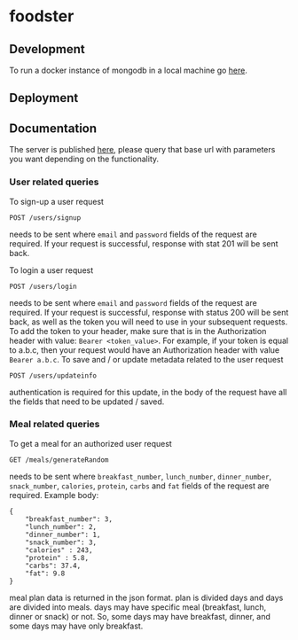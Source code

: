 # foodster

## Development

To run a docker instance of mongodb in a local machine go [here](https://www.code4it.dev/blog/run-mongodb-on-docker).

## Deployment

## Documentation

The server is published [here](https://foodster-cs491.herokuapp.com/), please query that base url with parameters you want depending on the functionality.

### User related queries

To sign-up a user request

```
POST /users/signup
```

needs to be sent where `email` and `password` fields of the request are required. If your request is successful, response with stat 201 will be sent back.

To login a user request

```
POST /users/login
```

needs to be sent where `email` and `password` fields of the request are required. If your request is successful, response with status 200 will be sent back, as well as the token you will need to use in your subsequent requests. To add the token to your header, make sure that is in the Authorization header with value:
`Bearer <token_value>`. For example, if your token is equal to a.b.c, then your request would have an Authorization header with value `Bearer a.b.c`.
To save and / or update metadata related to the user request
```
POST /users/updateinfo
```
authentication is required for this update, in the body of the request have all the fields that need to be updated / saved.

### Meal related queries

To get a meal for an authorized user request

```
GET /meals/generateRandom
```

needs to be sent where `breakfast_number`, `lunch_number`, `dinner_number`, `snack_number`, `calories`, `protein`, `carbs` and `fat` fields of the request are required.
Example body:

```
{
    "breakfast_number": 3,
    "lunch_number": 2,
    "dinner_number": 1,
    "snack_number": 3,
    "calories" : 243,
    "protein" : 5.8,
    "carbs": 37.4,
    "fat": 9.8
}
```

meal plan data is returned in the json format. plan is divided days and days are divided into meals. days may have specific meal (breakfast, lunch, dinner or snack) or not. So, some days may have breakfast, dinner, and some days may have only breakfast.
